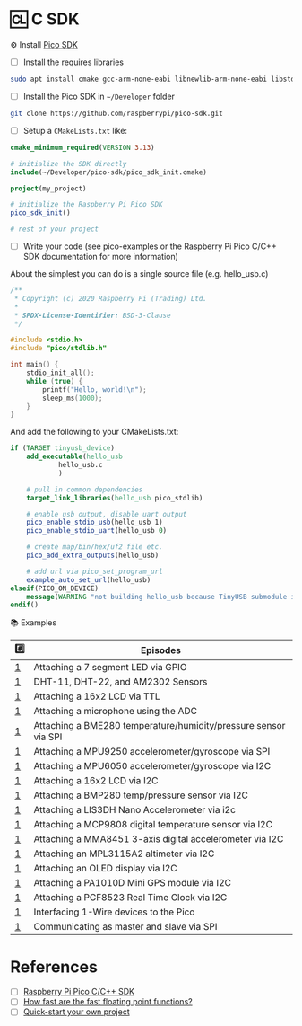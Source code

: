 # :cl: C SDK

:gear: Install [Pico SDK](https://github.com/raspberrypi/pico-sdk)

- [ ] Install the requires libraries

```bash
sudo apt install cmake gcc-arm-none-eabi libnewlib-arm-none-eabi libstdc++-arm-none-eabi-newlib
```

- [ ] Install the Pico SDK in `~/Developer` folder

```bash
git clone https://github.com/raspberrypi/pico-sdk.git
```


- [ ] Setup a `CMakeLists.txt` like:

```cmake
cmake_minimum_required(VERSION 3.13)

# initialize the SDK directly
include(~/Developer/pico-sdk/pico_sdk_init.cmake)

project(my_project)

# initialize the Raspberry Pi Pico SDK
pico_sdk_init()

# rest of your project
```

- [ ] Write your code (see pico-examples or the Raspberry Pi Pico C/C++ SDK documentation for more information)

About the simplest you can do is a single source file (e.g. hello_usb.c)

```c
/**
 * Copyright (c) 2020 Raspberry Pi (Trading) Ltd.
 *
 * SPDX-License-Identifier: BSD-3-Clause
 */

#include <stdio.h>
#include "pico/stdlib.h"

int main() {
    stdio_init_all();
    while (true) {
        printf("Hello, world!\n");
        sleep_ms(1000);
    }
}
```

And add the following to your CMakeLists.txt:

```cmake
if (TARGET tinyusb_device)
    add_executable(hello_usb
            hello_usb.c
            )

    # pull in common dependencies
    target_link_libraries(hello_usb pico_stdlib)

    # enable usb output, disable uart output
    pico_enable_stdio_usb(hello_usb 1)
    pico_enable_stdio_uart(hello_usb 0)

    # create map/bin/hex/uf2 file etc.
    pico_add_extra_outputs(hello_usb)

    # add url via pico_set_program_url
    example_auto_set_url(hello_usb)
elseif(PICO_ON_DEVICE)
    message(WARNING "not building hello_usb because TinyUSB submodule is not initialized in the SDK")
endif()
```

:books: Examples

| :hash: | Episodes |
|-|-|
| [1](1) | Attaching a 7 segment LED via GPIO |                                                               
| [1](1) | DHT-11, DHT-22, and AM2302 Sensors |                                                             
| [1](1) | Attaching a 16x2 LCD via TTL |                                                                     
| [1](1) | Attaching a microphone using the ADC |                                                             
| [1](1) | Attaching a BME280 temperature/humidity/pressure sensor via SPI |                                     
| [1](1) | Attaching a MPU9250 accelerometer/gyroscope via SPI |                                               
| [1](1) | Attaching a MPU6050 accelerometer/gyroscope via I2C |                                               
| [1](1) | Attaching a 16x2 LCD via I2C |                                                                      
| [1](1) | Attaching a BMP280 temp/pressure sensor via I2C |                                                  
| [1](1) | Attaching a LIS3DH Nano Accelerometer via i2c |                                                    
| [1](1) | Attaching a MCP9808 digital temperature sensor via I2C | 
| [1](1) | Attaching a MMA8451 3-axis digital accelerometer via I2C |
| [1](1) | Attaching an MPL3115A2 altimeter via I2C |
| [1](1) | Attaching an OLED display via I2C |
| [1](1) | Attaching a PA1010D Mini GPS module via I2C |
| [1](1) | Attaching a PCF8523 Real Time Clock via I2C |
| [1](1) | Interfacing 1-Wire devices to the Pico |
| [1](1) | Communicating as master and slave via SPI |

# References

- [ ] [Raspberry Pi Pico C/C++ SDK](https://datasheets.raspberrypi.com/pico/raspberry-pi-pico-c-sdk.pdf)
- [ ] [How fast are the fast floating point functions?](https://forums.raspberrypi.com/viewtopic.php?t=308794)
- [ ] [Quick-start your own project](https://www.raspberrypi.com/documentation/microcontrollers/c_sdk.html#quick-start-your-own-project)
